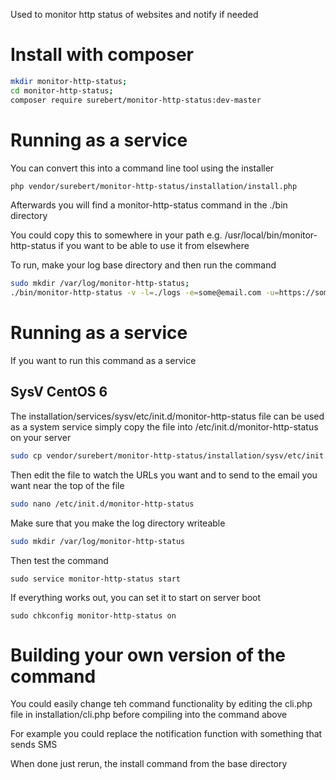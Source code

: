 Used to monitor http status of websites and notify if needed

# Install with composer
```bash
mkdir monitor-http-status;
cd monitor-http-status;
composer require surebert/monitor-http-status:dev-master
```

# Running as a service
You can convert this into a command line tool using the installer

```bash
php vendor/surebert/monitor-http-status/installation/install.php
```

Afterwards you will find a monitor-http-status command in the ./bin directory

You could copy this to somewhere in your path e.g. /usr/local/bin/monitor-http-status
 if you want to be able to use it from elsewhere

To run, make your log base directory and then run the command
```bash
sudo mkdir /var/log/monitor-http-status;
./bin/monitor-http-status -v -l=./logs -e=some@email.com -u=https://somesite.com,https://some-other.com
```

# Running as a service
If you want to run this command as a service 

## SysV CentOS 6
The installation/services/sysv/etc/init.d/monitor-http-status file can be used as a system service
simply copy the file into /etc/init.d/monitor-http-status on your server

```bash
sudo cp vendor/surebert/monitor-http-status/installation/sysv/etc/init.d/monitor-http-status /etc/init.d/
```

Then edit the file to watch the URLs you want and to send to the email you want near the top of the file
```bash
sudo nano /etc/init.d/monitor-http-status
```

Make sure that you make the log directory writeable
```bash
sudo mkdir /var/log/monitor-http-status
```

Then test the command 
```
sudo service monitor-http-status start
```

If everything works out, you can set it to start on server boot
```
sudo chkconfig monitor-http-status on
```

# Building your own version of the command

You could easily change teh command functionality by editing the cli.php file
in installation/cli.php before compiling into the command above

For example you could replace the notification function with something that sends SMS

When done just rerun, the install command from the base directory
